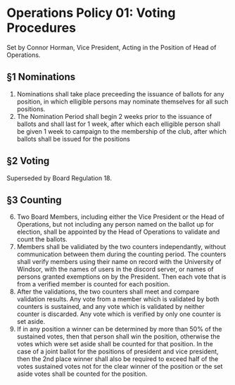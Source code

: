 # Operations Policy 01: Voting Procedures

Set by Connor Horman, Vice President, Acting in the Position of Head of Operations.


## §1 Nominations

1. Nominations shall take place preceeding the issuance of ballots for any position, in which elligible persons may nominate themselves for all such positions.
2. The Nomination Period shall begin 2 weeks prior to the issuance of ballots and shall last for 1 week, after which each elligible person shall be given 1 week to campaign to the membership of the club, after which ballots shall be issued for the positions

## §2 Voting

Superseded by Board Regulation 18.

## §3 Counting

6. Two Board Members, including either the Vice President or the Head of Operations, but not including any person named on the ballot up for election, shall be appointed by the Head of Operations to validate and count the ballots.
7. Members shall be validiated by the two counters independantly, without communication between them during the counting period. The counters shall verify members using their name on record with the University of Windsor, with the names of users in the discord server, or names of persons granted exemptions on by the President. Then each vote that is from a verified member is counted for each position.
8. After the validations, the two counters shall meet and compare validation results. Any vote from a member which is validated by both counters is sustained, and any vote which is validated by neither counter is discarded. Any vote which is verified by only one counter is set aside. 
9. If in any position a winner can be determined by more than 50% of the sustained votes, then that person shall win the position, otherwise the votes which were set aside shall be counted for that position. In the case of a joint ballot for the positions of president and vice president, then the 2nd place winner shall also be required to exceed half of the votes sustained votes not for the clear winner of the position or the set aside votes shall be counted for the position. 
